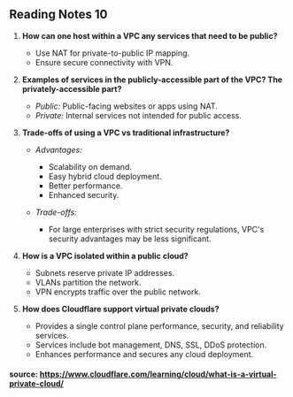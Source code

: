 ## Reading Notes 10

1. **How can one host within a VPC any services that need to be public?**
   - Use NAT for private-to-public IP mapping.
   - Ensure secure connectivity with VPN.

2. **Examples of services in the publicly-accessible part of the VPC? The privately-accessible part?**
   - *Public:* Public-facing websites or apps using NAT.
   - *Private:* Internal services not intended for public access.

3. **Trade-offs of using a VPC vs traditional infrastructure?**
   - *Advantages:*
     - Scalability on demand.
     - Easy hybrid cloud deployment.
     - Better performance.
     - Enhanced security.

   - *Trade-offs:*
     - For large enterprises with strict security regulations, VPC's security advantages may be less significant.

4. **How is a VPC isolated within a public cloud?**
   - Subnets reserve private IP addresses.
   - VLANs partition the network.
   - VPN encrypts traffic over the public network.

5. **How does Cloudflare support virtual private clouds?**
   - Provides a single control plane performance, security, and reliability services.
   - Services include bot management, DNS, SSL, DDoS protection.
   - Enhances performance and secures any cloud deployment.

#### source: https://www.cloudflare.com/learning/cloud/what-is-a-virtual-private-cloud/